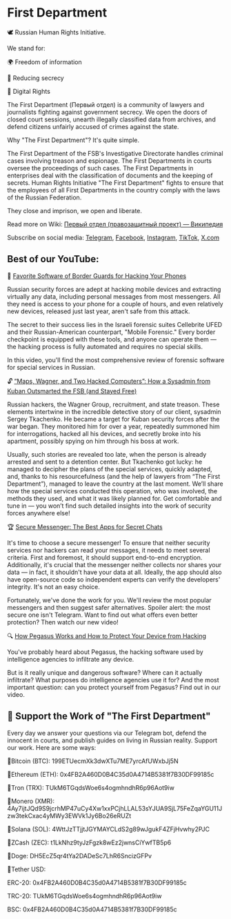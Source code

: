 # First Department

🕊 Russian Human Rights Initiative.

We stand for:

🌍 Freedom of information

🌚 Reducing secrecy

📱 Digital Rights

The First Department (Первый отдел) is a community of lawyers and journalists fighting against government secrecy. We open the doors of closed court sessions, unearth illegally classified data from archives, and defend citizens unfairly accused of crimes against the state.

Why "The First Department"? It's quite simple.

The First Department of the FSB's Investigative Directorate handles criminal cases involving treason and espionage. The First Departments in courts oversee the proceedings of such cases. The First Departments in enterprises deal with the classification of documents and the keeping of secrets. Human Rights Initiative "The First Department" fights to ensure that the employees of all First Departments in the country comply with the laws of the Russian Federation.

They close and imprison, we open and liberate.

Read more on Wiki:
[Первый отдел (правозащитный проект) — Википедия](https://ru.wikipedia.org/wiki/%D0%9F%D0%B5%D1%80%D0%B2%D1%8B%D0%B9_%D0%BE%D1%82%D0%B4%D0%B5%D0%BB_(%D0%BF%D1%80%D0%B0%D0%B2%D0%BE%D0%B7%D0%B0%D1%89%D0%B8%D1%82%D0%BD%D1%8B%D0%B9_%D0%BF%D1%80%D0%BE%D0%B5%D0%BA%D1%82))

Subscribe on social media:
[Telegram](https://t.me/deptone), [Facebook](https://www.facebook.com/dept.one/), [Instagram](https://www.instagram.com/one_dept/), [TikTok](https://www.tiktok.com/@one_dept), [X.com](https://x.com/deptfirst)

## Best of our YouTube:

🎥 [Favorite Software of Border Guards for Hacking Your Phones](https://youtu.be/Ib4jFJrrgu8)

Russian security forces are adept at hacking mobile devices and extracting virtually any data, including personal messages from most messengers. All they need is access to your phone for a couple of hours, and even relatively new devices, released just last year, aren't safe from this attack.

The secret to their success lies in the Israeli forensic suites Cellebrite UFED and their Russian-American counterpart, "Mobile Forensic." Every border checkpoint is equipped with these tools, and anyone can operate them — the hacking process is fully automated and requires no special skills.

In this video, you'll find the most comprehensive review of forensic software for special services in Russian.

🔓 [“Maps, Wagner, and Two Hacked Computers”: How a Sysadmin from Kuban Outsmarted the FSB (and Stayed Free)](https://youtu.be/FVSuB49vJNc)

Russian hackers, the Wagner Group, recruitment, and state treason. These elements intertwine in the incredible detective story of our client, sysadmin Sergey Tkachenko. He became a target for Kuban security forces after the war began. They monitored him for over a year, repeatedly summoned him for interrogations, hacked all his devices, and secretly broke into his apartment, possibly spying on him through his boss at work.

Usually, such stories are revealed too late, when the person is already arrested and sent to a detention center. But Tkachenko got lucky: he managed to decipher the plans of the special services, quickly adapted, and, thanks to his resourcefulness (and the help of lawyers from “The First Department”), managed to leave the country at the last moment. We’ll share how the special services conducted this operation, who was involved, the methods they used, and what it was likely planned for. Get comfortable and tune in — you won’t find such detailed insights into the work of security forces anywhere else!

🏆 [Secure Messenger: The Best Apps for Secret Chats](https://youtu.be/maI_Ri2ucxo)

It's time to choose a secure messenger! To ensure that neither security services nor hackers can read your messages, it needs to meet several criteria. First and foremost, it should support end-to-end encryption. Additionally, it's crucial that the messenger neither collects nor shares your data — in fact, it shouldn't have your data at all. Ideally, the app should also have open-source code so independent experts can verify the developers' integrity. It's not an easy choice.

Fortunately, we've done the work for you. We'll review the most popular messengers and then suggest safer alternatives. Spoiler alert: the most secure one isn't Telegram. Want to find out what offers even better protection? Then watch our new video!

🔍 [How Pegasus Works and How to Protect Your Device from Hacking](https://youtu.be/fYKowuTJIqg)

You've probably heard about Pegasus, the hacking software used by intelligence agencies to infiltrate any device.

But is it really unique and dangerous software? Where can it actually infiltrate? What purposes do intelligence agencies use it for? And the most important question: can you protect yourself from Pegasus? Find out in our video.

## 🔘 Support the Work of "The First Department"

Every day we answer your questions via our Telegram bot, defend the innocent in courts, and publish guides on living in Russian reality. Support our work. Here are some ways:

🔺Bitcoin (BTC): 199ETUecmXk3dwXTu7ME7yrcAfUWxbJj5N

🔺Ethereum (ETH): 0x4FB2A460D0B4C35d0A4714B5381f7B30DF99185c

🔺Tron (TRX): TUkM6TGqdsWoe6s4ogmhndhR6p96Aot9iw

🔺Monero (XMR): 4Ay7ijtJQd9S9jcrhMP47uCy4Xw1xxPCjhLLAL53sYJUA9SjL75FeZqaYGU11Jzw3tekCxac4yMWy3EWVk1Jy6Bo26eRUZt

🔺Solana (SOL): 4WttJzTTjjtJGYMAYCLdS2g89wJgukF4ZFjHvwhy2PJC

🔺ZCash (ZEC): t1LkNhz9tyJzFgzk8wEz2jwnsCiYwfTB5p6

🔺Doge: DH5EcZ5qr4tYa2DADeSc7LhR6SncizGFPv

🔺Tether USD:

ERC-20: 0x4FB2A460D0B4C35d0A4714B5381f7B30DF99185c

TRC-20: TUkM6TGqdsWoe6s4ogmhndhR6p96Aot9iw

BSC: 0x4FB2A460D0B4C35d0A4714B5381f7B30DF99185c

<!---
deptone/deptone is a ✨ special ✨ repository because its `README.md` (this file) appears on your GitHub profile.
You can click the Preview link to take a look at your changes.
--->
